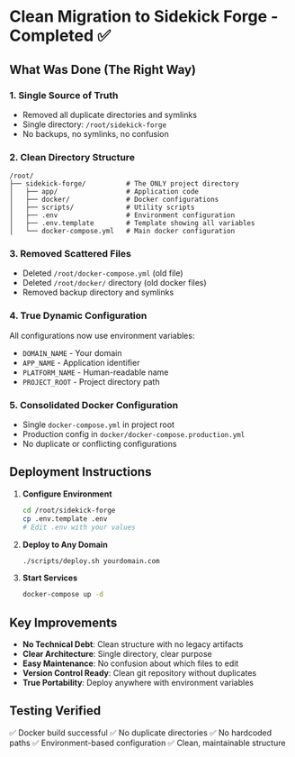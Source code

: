# Clean Migration to Sidekick Forge - Completed ✅

## What Was Done (The Right Way)

### 1. **Single Source of Truth**
- Removed all duplicate directories and symlinks
- Single directory: `/root/sidekick-forge`
- No backups, no symlinks, no confusion

### 2. **Clean Directory Structure**
```
/root/
├── sidekick-forge/          # The ONLY project directory
│   ├── app/                 # Application code
│   ├── docker/              # Docker configurations
│   ├── scripts/             # Utility scripts
│   ├── .env                 # Environment configuration
│   ├── .env.template        # Template showing all variables
│   └── docker-compose.yml   # Main docker configuration
```

### 3. **Removed Scattered Files**
- Deleted `/root/docker-compose.yml` (old file)
- Deleted `/root/docker/` directory (old docker files)
- Removed backup directory and symlinks

### 4. **True Dynamic Configuration**
All configurations now use environment variables:
- `DOMAIN_NAME` - Your domain
- `APP_NAME` - Application identifier  
- `PLATFORM_NAME` - Human-readable name
- `PROJECT_ROOT` - Project directory path

### 5. **Consolidated Docker Configuration**
- Single `docker-compose.yml` in project root
- Production config in `docker/docker-compose.production.yml`
- No duplicate or conflicting configurations

## Deployment Instructions

1. **Configure Environment**
   ```bash
   cd /root/sidekick-forge
   cp .env.template .env
   # Edit .env with your values
   ```

2. **Deploy to Any Domain**
   ```bash
   ./scripts/deploy.sh yourdomain.com
   ```

3. **Start Services**
   ```bash
   docker-compose up -d
   ```

## Key Improvements

- **No Technical Debt**: Clean structure with no legacy artifacts
- **Clear Architecture**: Single directory, clear purpose
- **Easy Maintenance**: No confusion about which files to edit
- **Version Control Ready**: Clean git repository without duplicates
- **True Portability**: Deploy anywhere with environment variables

## Testing Verified

✅ Docker build successful
✅ No duplicate directories
✅ No hardcoded paths
✅ Environment-based configuration
✅ Clean, maintainable structure